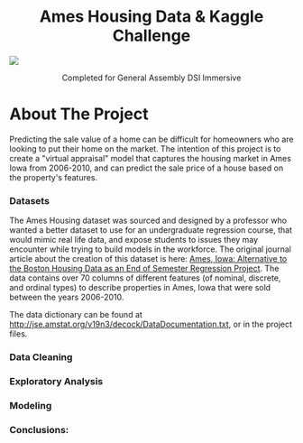 <div id="top"></div>

<h1 align="center">Ames Housing Data & Kaggle Challenge </h3>
  <img src="./images/houses9.png"> 

  <p align="center">
    Completed for General Assembly DSI Immersive
    <br />
  </p>
</div>



<!-- ABOUT THE PROJECT -->
# About The Project

Predicting the sale value of a home can be difficult for homeowners who are looking to put their home on the market. The intention of this project is to create a "virtual appraisal" model that captures the housing market in Ames Iowa from 2006-2010, and can predict the sale price of a house based on the property's features.

### Datasets
The Ames Housing dataset was sourced and designed by a professor who wanted a better dataset to use for an undergraduate regression course, that would mimic real life data, and expose students to issues they may encounter while trying to build models in the workforce. The original journal article about the creation of this dataset is here: [Ames, Iowa: Alternative to the Boston Housing Data as an
End of Semester Regression Project](http://jse.amstat.org/v19n3/decock.pdf).
The data contains over 70 columns of different features (of nominal, discrete, and ordinal types) to describe properties in Ames, Iowa that were sold between the years 2006-2010.
    
The data dictionary can be found at http://jse.amstat.org/v19n3/decock/DataDocumentation.txt, or in the project files. 


### Data Cleaning



### Exploratory Analysis



### Modeling



### Conclusions:


<!-- MARKDOWN LINKS & IMAGES -->
<!-- https://www.markdownguide.org/basic-syntax/#reference-style-links -->
[contributors-shield]: https://img.shields.io/github/contributors/github_username/repo_name.svg?style=for-the-badge
[contributors-url]: https://github.com/github_username/repo_name/graphs/contributors
[forks-shield]: https://img.shields.io/github/forks/github_username/repo_name.svg?style=for-the-badge
[forks-url]: https://github.com/github_username/repo_name/network/members
[stars-shield]: https://img.shields.io/github/stars/github_username/repo_name.svg?style=for-the-badge
[stars-url]: https://github.com/github_username/repo_name/stargazers
[issues-shield]: https://img.shields.io/github/issues/github_username/repo_name.svg?style=for-the-badge
[issues-url]: https://github.com/github_username/repo_name/issues
[license-shield]: https://img.shields.io/github/license/github_username/repo_name.svg?style=for-the-badge
[license-url]: https://github.com/github_username/repo_name/blob/master/LICENSE.txt
[linkedin-shield]: https://img.shields.io/badge/-LinkedIn-black.svg?style=for-the-badge&logo=linkedin&colorB=555
[linkedin-url]: https://linkedin.com/in/linkedin_username
[product-screenshot]: images/screenshot.png

